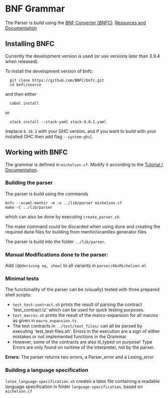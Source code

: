 # BNF Grammar

The Parser is build using the [BNF Converter (BNFC)](https://github.com/BNFC/bnfc).
[Resources and Documentation](http://bnfc.digitalgrammars.com/)

## Installing BNFC

Currently the development version is used (or use versions later than 3.9.4 when released).

To install the development version of
bnfc:
```
  git clone https://github.com/BNFC/bnfc.git
  cd bnfc/source
```
and then either
```
  cabal install
```
or
```
  stack install --stack-yaml stack-9.0.1.yaml
```
(replace `8.10.3` with your GHC version, and if you want to build with
your installed GHC then add flag `--system-ghc`).

## Working with BNFC

The grammar is defined in ``michelson.cf``. Modify it according to the [Tutorial / Documentation](https://bnfc.readthedocs.io/en/latest/lbnf.html#introduction).

### Building the parser

The parser is build using the commands
```
bnfc --ocaml-menhir -m -o ../lib/parser michelson.cf
make -C ../lib/parser
```
which can also be done by executing `create_parser.sh`.

The make command could be discarded when using dune and creating the required dune files for building from menhir/ocamllex generator files

The parser is build into the folder `../lib/parser`.

### Manual Modifications done to the parser:
Add `[@@deriving eq, show]` to all variants in `parser/AbsMichelson.ml`

### Minimal tests
The functionality of the parser can be (visually) tested with three prepared shell scripts:
- `test_test-contract.sh` prints the result of parsing the contract 'test_contract.tz' which can be used for quick testing purposes.
- `test_macros.sh` prints the result of the marco-expansion for all macros as given in `macro_expansion.tz`.
- The test contracts in `../test/test_files/` can all be parsed by executing `test_test-files.sh'. Errors in the execution are a sign of either mistakes or not implemented functions in the Grammar. 
- However, some of the contracts are also ill_typed on purpose! Type Errors are only found on runtime of the interpreter, not by the parser. 

**Errors:** The parser returns two errors, a Parser_error and a Lexing_error

### Building a language specification
`latex_language-specification.sh` creates a latex file containing a readable language specification in folder 
`language-specification`, based on `michelson.cf`
